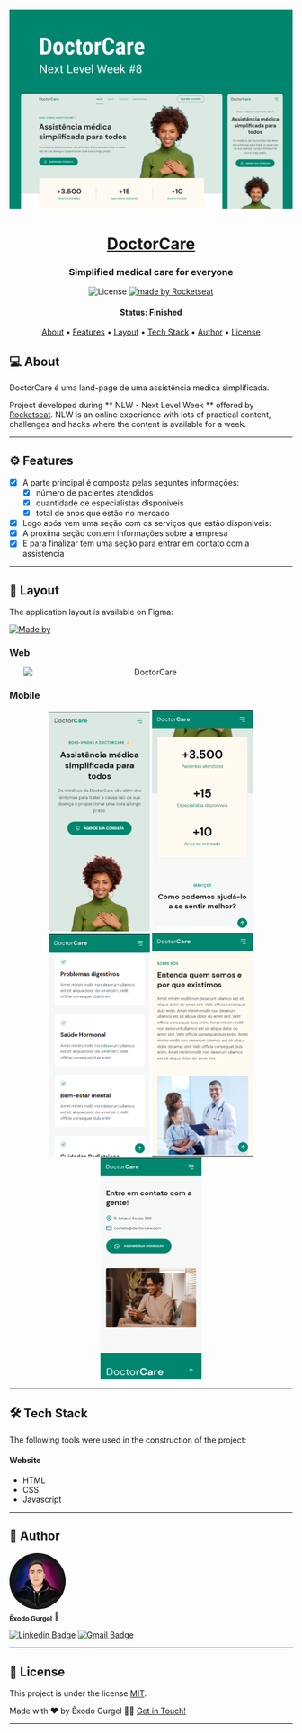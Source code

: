 
<h1 align="center">
    <img alt="DoctorCare" title="#DoctorCare" src="./prints/Capa.png" />
</h1>

<h1 align="center">
    <a href="#"> DoctorCare </a>
</h1>

<h3 align="center">  Simplified medical care for everyone
</h3>

<p align="center">
    
   <img alt="License" src="https://img.shields.io/badge/license-MIT-brightgreen">
  

  <a href="https://rocketseat.com.br">
    <img alt="made by Rocketseat" src="https://img.shields.io/badge/made%20by-Rocketseat-%237519C1">
  </a>
  
</p>


<h4 align="center"> 
	 Status: Finished
</h4>

<p align="center">
 <a href="#-about">About</a> •
 <a href="#-Features">Features</a> •
 <a href="#-layout">Layout</a> • 
 <a href="#-tech-stack">Tech Stack</a> • 
 <a href="#-author">Author</a> • 
 <a href="#-license">License</a>

</p>

## 💻 About

DoctorCare é uma land-page de uma assistência medica simplificada.

Project developed during ** NLW - Next Level Week ** offered by [Rocketseat](https://lp.rocketseat.com.br/nlw-return). NLW is an online experience with lots of practical content, challenges and hacks where the content is available for a week.

---

## ⚙️ Features

- [x] A parte principal é composta pelas seguntes informações:
   - [x] número de pacientes atendidos
   - [x] quantidade de especialistas disponiveis
   - [x] total de anos que estão no mercado

- [x] Logo após vem uma seção com os serviços que estão disponiveis:
- [x] A proxima seção contem informações sobre a empresa
- [x] E para finalizar tem uma seção para entrar em contato com a assistencia

---

## 🎨 Layout

The application layout is available on Figma:

<a href="https://www.figma.com/community/file/1102912263666619803">
  <img alt="Made by " src="https://img.shields.io/badge/Acessar%20Layout%20-Figma-%2304D361">
</a>


### Web

<p align="center" style="display: flex; align-items: flex-start; justify-content: center;">
  <img alt="DoctorCare" title="#DoctorCare" src="./prints/gifDoctorCore.gif" width="90%">


</p>


### Mobile

<p align="center">
  <img alt="DoctorCore" title="#DoctorCore" src="./prints/mobile-1.png" width="180px">
  
  <img alt="DoctorCore" title="#DoctorCore" src="./prints/mobile-2.png" width="180px">
  
  <img alt="DoctorCore" title="#DoctorCore" src="./prints/mobile-3.png" width="180px">
  
  <img alt="DoctorCore" title="#DoctorCore" src="./prints/mobile-4.png" width="180px">
  
  <img alt="DoctorCore" title="#DoctorCore" src="./prints/mobile-5.png" width="180px">

</p>

---

## 🛠 Tech Stack

The following tools were used in the construction of the project:

#### **Website** 

-   HTML
-   CSS
-   Javascript


---
## 🦸 Author

<a href="https://blog.rocketseat.com.br/author/exodo/">
 <img style="border-radius: 50%;" src="https://github.com/exodogurgel/exodogurgel/blob/main/images/b11993be-e073-4a30-adae-2fee655ccdd5.png?raw=true" width="100px;" alt="Êxodo Gurgel"/> 
 <br />
 <sub><b>Êxodo Gurgel</b></sub></a> <a href="https://blog.rocketseat.com.br/author/exodo/" title="Rocketseat"></a> 🚀
 <br />

[![Linkedin Badge](https://img.shields.io/badge/-Exodo-blue?style=flat-square&logo=Linkedin&logoColor=white&link=https://www.linkedin.com/in/exodo-gurgel/)](https://www.linkedin.com/in/exodo-gurgel/) 
[![Gmail Badge](https://img.shields.io/badge/-exodowellis@gmail.com-c14438?style=flat-square&logo=Gmail&logoColor=white&link=mailto:exodowellis@gmail.com)](mailto:exodowellis@gmail.com)

---

## 📝 License

This project is under the license [MIT](./LICENSE).

Made with ❤️ by Êxodo Gurgel 👋🏽 [Get in Touch!](Https://www.linkedin.com/in/exodo-gurgel/)

---
